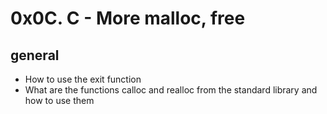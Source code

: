 # 0x0C. C - More malloc, free

## general
 * How to use the exit function
 * What are the functions calloc and realloc from the standard library and how to use them
